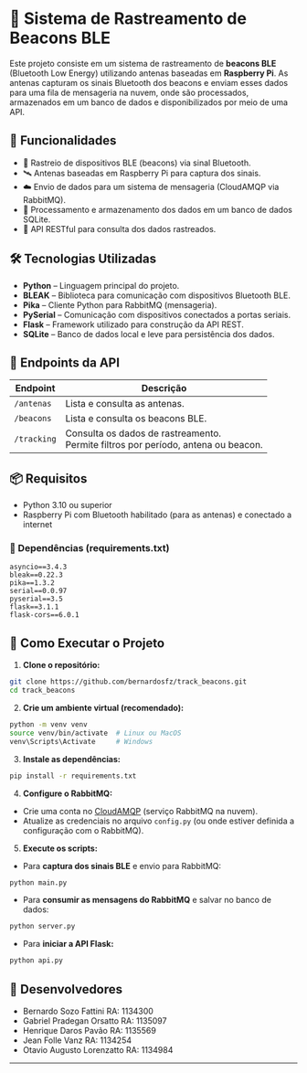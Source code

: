 
# 📡 Sistema de Rastreamento de Beacons BLE

Este projeto consiste em um sistema de rastreamento de **beacons BLE** (Bluetooth Low Energy) utilizando antenas baseadas em **Raspberry Pi**. As antenas capturam os sinais Bluetooth dos beacons e enviam esses dados para uma fila de mensageria na nuvem, onde são processados, armazenados em um banco de dados e disponibilizados por meio de uma API.

## 🚀 Funcionalidades

- 📶 Rastreio de dispositivos BLE (beacons) via sinal Bluetooth.
- 🛰️ Antenas baseadas em Raspberry Pi para captura dos sinais.
- ☁️ Envio de dados para um sistema de mensageria (CloudAMQP via RabbitMQ).
- 💾 Processamento e armazenamento dos dados em um banco de dados SQLite.
- 🔗 API RESTful para consulta dos dados rastreados.

## 🛠️ Tecnologias Utilizadas

- **Python** – Linguagem principal do projeto.
- **BLEAK** – Biblioteca para comunicação com dispositivos Bluetooth BLE.
- **Pika** – Cliente Python para RabbitMQ (mensageria).
- **PySerial** – Comunicação com dispositivos conectados a portas seriais.
- **Flask** – Framework utilizado para construção da API REST.
- **SQLite** – Banco de dados local e leve para persistência dos dados.

## 📑 Endpoints da API

| Endpoint       | Descrição                            |
|----------------|---------------------------------------|
| `/antenas`     | Lista e consulta as antenas.         |
| `/beacons`     | Lista e consulta os beacons BLE.     |
| `/tracking`    | Consulta os dados de rastreamento.<br>Permite filtros por período, antena ou beacon. |

## 📦 Requisitos

- Python 3.10 ou superior
- Raspberry Pi com Bluetooth habilitado (para as antenas) e conectado a internet

### 📜 Dependências (requirements.txt)

```plaintext
asyncio==3.4.3
bleak==0.22.3
pika==1.3.2
serial==0.0.97
pyserial==3.5
flask==3.1.1
flask-cors==6.0.1
```

## 🏁 Como Executar o Projeto

1. **Clone o repositório:**

```bash
git clone https://github.com/bernardosfz/track_beacons.git
cd track_beacons
```

2. **Crie um ambiente virtual (recomendado):**

```bash
python -m venv venv
source venv/bin/activate  # Linux ou MacOS
venv\Scripts\Activate     # Windows
```

3. **Instale as dependências:**

```bash
pip install -r requirements.txt
```

4. **Configure o RabbitMQ:**

- Crie uma conta no [CloudAMQP](https://www.cloudamqp.com/) (serviço RabbitMQ na nuvem).
- Atualize as credenciais no arquivo `config.py` (ou onde estiver definida a configuração com o RabbitMQ).

5. **Execute os scripts:**

- Para **captura dos sinais BLE** e envio para RabbitMQ:

```bash
python main.py
```

- Para **consumir as mensagens do RabbitMQ** e salvar no banco de dados:

```bash
python server.py
```

- Para **iniciar a API Flask:**

```bash
python api.py
```

## 👥 Desenvolvedores

- Bernardo Sozo Fattini  RA: 1134300
- Gabriel Pradegan Orsatto  RA: 1135097
- Henrique Daros Pavão  RA: 1135569
- Jean Folle Vanz  RA: 1134254
- Otavio Augusto Lorenzatto  RA: 1134984

---
